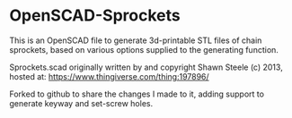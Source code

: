 # OpenSCAD-Sprockets

This is an OpenSCAD file to generate 3d-printable STL files of chain sprockets, based on various options supplied to the generating function.

Sprockets.scad originally written by and copyright Shawn Steele (c) 2013, hosted at: https://www.thingiverse.com/thing:197896/

Forked to github to share the changes I made to it, adding support to generate keyway and set-screw holes.
